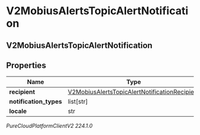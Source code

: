 # V2MobiusAlertsTopicAlertNotification

## V2MobiusAlertsTopicAlertNotification

## Properties

|Name | Type | Description | Notes|
|------------ | ------------- | ------------- | -------------|
| **recipient** | [V2MobiusAlertsTopicAlertNotificationRecipient](V2MobiusAlertsTopicAlertNotificationRecipient) |  | [optional] |
| **notification_types** | list[str] |  | [optional] |
| **locale** | str |  | [optional] |



_PureCloudPlatformClientV2 224.1.0_
